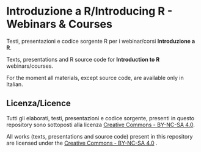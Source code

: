 # Introduzione a R/Introducing R - Webinars & Courses

Testi, presentazioni e codice sorgente R per i webinar/corsi **Introduzione a R**.

Texts, presentations and R source code for **Introduction to R** webinars/courses.

For the moment all materials, except source code, are available only in Italian.

## Licenza/Licence

Tutti gli elaborati, testi, presentazioni e codice sorgente, presenti in questo repository sono sottoposti alla licenza [Creative Commons - BY-NC-SA 4.0](https://creativecommons.org/licenses/by-nc-sa/4.0/).

All works (texts, presentations and source code) present in this repository are licensed under the [Creative Commons - BY-NC-SA 4.0](https://creativecommons.org/licenses/by-nc-sa/4.0/) .
